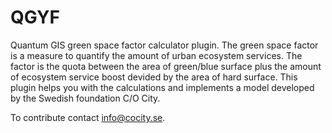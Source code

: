 # QGYF ##
Quantum GIS green space factor calculator plugin. The green space factor is a measure to quantify the amount of urban ecosystem services. The factor is the quota between the area of green/blue surface plus the amount of ecosystem service boost devided by the area of hard surface. This plugin helps you with the calculations and implements a model developed by the Swedish foundation C/O City.

To contribute contact info@cocity.se.
